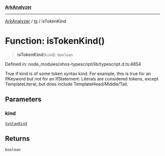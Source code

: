 [**ArkAnalyzer**](../../../../README.md)

***

[ArkAnalyzer](../../../../globals.md) / [ts](../README.md) / isTokenKind

# Function: isTokenKind()

> **isTokenKind**(`kind`): `boolean`

Defined in: node\_modules/ohos-typescript/lib/typescript.d.ts:4854

True if kind is of some token syntax kind.
For example, this is true for an IfKeyword but not for an IfStatement.
Literals are considered tokens, except TemplateLiteral, but does include TemplateHead/Middle/Tail.

## Parameters

### kind

[`SyntaxKind`](../enumerations/SyntaxKind.md)

## Returns

`boolean`
